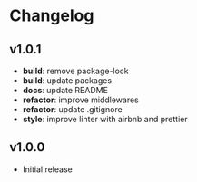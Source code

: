 # Changelog

## v1.0.1

* **build**: remove package-lock
* **build**: update packages
* **docs**: update README
* **refactor**: improve middlewares
* **refactor**: update .gitignore
* **style**: improve linter with airbnb and prettier

## v1.0.0

* Initial release
